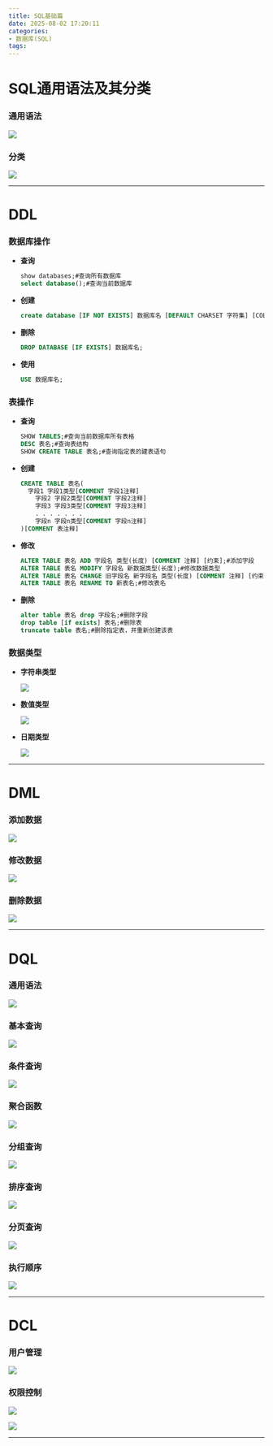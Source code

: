 ```yaml
---
title: SQL基础篇
date: 2025-08-02 17:20:11
categories:
- 数据库(SQL)
tags:
---
```


# SQL通用语法及其分类

### 通用语法

![](../img/img62.png)

### 分类

![](../img/img63.png)

------

# DDL

### 数据库操作

- **查询**

  ```sql
  show databases;#查询所有数据库
  select database();#查询当前数据库
  ```

- **创建**

  ```sql
  create database [IF NOT EXISTS] 数据库名 [DEFAULT CHARSET 字符集] [COLLATE 排列规则];
  ```

- **删除**

  ```sql
  DROP DATABASE [IF EXISTS] 数据库名;
  ```

- **使用**

  ```sql
  USE 数据库名;
  ```

### 表操作

- **查询**

  ```sql
  SHOW TABLES;#查询当前数据库所有表格
  DESC 表名;#查询表结构
  SHOW CREATE TABLE 表名;#查询指定表的建表语句
  ```

- **创建**

  ```sql
  CREATE TABLE 表名(
  	字段1 字段1类型[COMMENT 字段1注释]
      字段2 字段2类型[COMMENT 字段2注释]
      字段3 字段3类型[COMMENT 字段3注释]
      . . . . . . .
      字段n 字段n类型[COMMENT 字段n注释]
  )[COMMENT 表注释]
  ```

- **修改**

  ```sql
  ALTER TABLE 表名 ADD 字段名 类型(长度) [COMMENT 注释] [约束];#添加字段
  ALTER TABLE 表名 MODIFY 字段名 新数据类型(长度);#修改数据类型
  ALTER TABLE 表名 CHANGE 旧字段名 新字段名 类型(长度) [COMMENT 注释] [约束];#修改字段名和字段类型
  ALTER TABLE 表名 RENAME TO 新表名;#修改表名
  ```

- **删除**

  ```sql
  alter table 表名 drop 字段名;#删除字段
  drop table [if exists] 表名;#删除表
  truncate table 表名;#删除指定表，并重新创建该表
  ```

  

### 数据类型

- **字符串类型**

  ![](../img/img64.png)

- **数值类型**

  ![](../img/img65.png)

- **日期类型**

  ![](../img/img66.png)

------

# DML

### 添加数据

![](../img/img67.png)

### 修改数据

![](../img/img68.png)

### 删除数据

![](../img/img69.png)

------

# DQL

### 通用语法

![](../img/img70.png)

### 基本查询

![](../img/img71.png)

### 条件查询

![](../img/img72.png)

### 聚合函数

![](../img/img73.png)

### 分组查询

![](../img/img74.png)

### 排序查询

![](../img/img75.png)

### 分页查询

![](../img/img76.png)

### 执行顺序

![](../img/img77.png)

------

# DCL

### 用户管理

![](../img/img78.png)

### 权限控制

![](../img/img79.png)

![](../img/img80.png)

------

